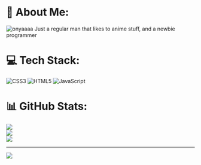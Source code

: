 
# 💫 About Me:
![onyaaaa](honkai-honkaiipmac3.gif)
Just a regular man that likes to anime stuff, and a newbie programmer


# 💻 Tech Stack:
![CSS3](https://img.shields.io/badge/css3-%231572B6.svg?style=for-the-badge&logo=css3&logoColor=white) ![HTML5](https://img.shields.io/badge/html5-%23E34F26.svg?style=for-the-badge&logo=html5&logoColor=white) ![JavaScript](https://img.shields.io/badge/javascript-%23323330.svg?style=for-the-badge&logo=javascript&logoColor=%23F7DF1E)
# 📊 GitHub Stats:
![](https://github-readme-stats.vercel.app/api?username=Dhoo-01&theme=dark&hide_border=false&include_all_commits=true&count_private=false)<br/>
![](https://github-readme-streak-stats.herokuapp.com/?user=Dhoo-01&theme=dark&hide_border=false)<br/>
![](https://github-readme-stats.vercel.app/api/top-langs/?username=Dhoo-01&theme=dark&hide_border=false&include_all_commits=true&count_private=false&layout=compact)

---
[![](https://visitcount.itsvg.in/api?id=Dhoo-01&icon=0&color=10)](https://visitcount.itsvg.in)

<!-- Proudly created with GPRM ( https://gprm.itsvg.in ) -->
